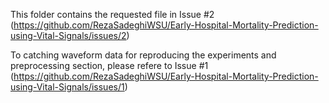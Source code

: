 This folder contains the requested file in Issue #2 (https://github.com/RezaSadeghiWSU/Early-Hospital-Mortality-Prediction-using-Vital-Signals/issues/2)

To catching waveform data for reproducing the experiments and preprocessing section, please refere to Issue #1 (https://github.com/RezaSadeghiWSU/Early-Hospital-Mortality-Prediction-using-Vital-Signals/issues/1)
